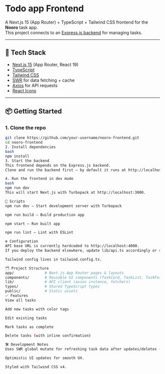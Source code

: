 # Todo app Frontend

A Next.js 15 (App Router) + TypeScript + Tailwind CSS frontend for the **Nooro** task app.  
This project connects to an [Express.js backend](<BACKEND_REPO_URL>) for managing tasks.

---

## 🚀 Tech Stack

- [Next.js 15](https://nextjs.org/) (App Router, React 19)
- [TypeScript](https://www.typescriptlang.org/)
- [Tailwind CSS](https://tailwindcss.com/)
- [SWR](https://swr.vercel.app/) for data fetching + cache
- [Axios](https://axios-http.com/) for API requests
- [React Icons](https://react-icons.github.io/react-icons/)

---

## 📦 Getting Started

### 1. Clone the repo
```bash
git clone https://github.com/your-username/nooro-frontend.git
cd nooro-frontend
2. Install dependencies
bash
npm install
3. Start the backend
This frontend depends on the Express.js backend.
Clone and run the backend first — by default it runs at http://localhost:4000.

4. Run the frontend in dev mode
bash
npm run dev
This will start Next.js with Turbopack at http://localhost:3000.

🔧 Scripts
npm run dev — Start development server with Turbopack

npm run build — Build production app

npm start — Run built app

npm run lint — Lint with ESLint

⚙️ Configuration
API base URL is currently hardcoded to http://localhost:4000.
If you deploy the backend elsewhere, update lib/api.ts accordingly or set up an environment variable.

Tailwind config lives in tailwind.config.ts.

🗂 Project Structure
app/              # Next.js App Router pages & layouts
components/       # Reusable UI components (TaskCard, TaskList, TaskForm, etc.)
lib/              # API client (axios instance, fetchers)
types/            # Shared TypeScript types
public/           # Static assets
✅ Features
View all tasks

Add new tasks with color tags

Edit existing tasks

Mark tasks as complete

Delete tasks (with inline confirmation)

🛠 Development Notes
Uses SWR global mutate for refreshing task data after updates/deletes (no prop drilling).

Optimistic UI updates for smooth UX.

Styled with Tailwind CSS v4.
